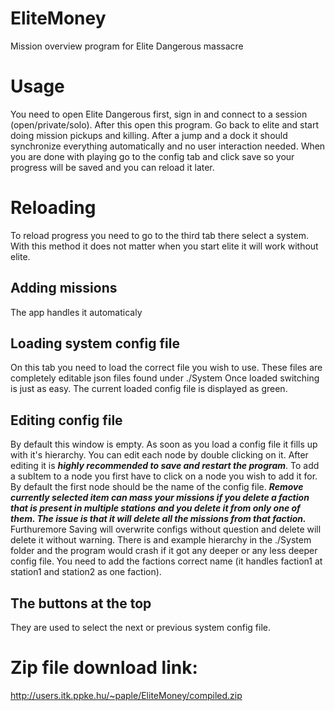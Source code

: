 # EliteMoney
Mission overview program for Elite Dangerous massacre
# Usage
You need to open Elite Dangerous first, sign in and connect to a session (open/private/solo). After this open this program. Go back to elite and start doing mission pickups and killing. After a jump and a dock it should synchronize everything automatically and no user interaction needed. When you are done with playing go to the config tab and click save so your progress will be saved and you can reload it later.
# Reloading 
To reload progress you need to go to the third tab there select a system. With this method it does not matter when you start elite it will work without elite.
## Adding missions
The app handles it automaticaly
## Loading system config file
On this tab you need to load the correct file you wish to use. These files are completely editable json files found under ./System
Once loaded switching is just as easy. The current loaded config file is displayed as green.
## Editing config file
By default this window is empty. As soon as you load a config file it fills up with it's hierarchy.
You can edit each node by double clicking on it. After editing it is ***highly recommended to save and restart the program***.
To add a subItem to a node you first have to click on a node you wish to add it for. By default the first node should be the name of the config file.
***Remove currently selected item can mass your missions if you delete a faction that is present in multiple stations and you delete it from only one of them. The issue is that it will delete all the missions from that faction.***
Furthuremore Saving will overwrite configs without question and delete will delete it without warning.
There is and example hierarchy in the ./System folder and the program would crash if it got any deeper or any less deeper config file.
You need to add the factions correct name (it handles faction1 at station1 and station2 as one faction).
## The buttons at the top
They are used to select the next or previous system config file.
# Zip file download link:
http://users.itk.ppke.hu/~paple/EliteMoney/compiled.zip
